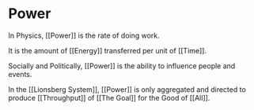 # Power
In Physics, [[Power]] is the rate of doing work. 

It is the amount of [[Energy]] transferred per unit of [[Time]].  

Socially and Politically, [[Power]] is the ability to influence people and events. 

In the [[Lionsberg System]], [[Power]] is only aggregated and directed to produce [[Throughput]] of [[The Goal]] for the Good of [[All]]. 
